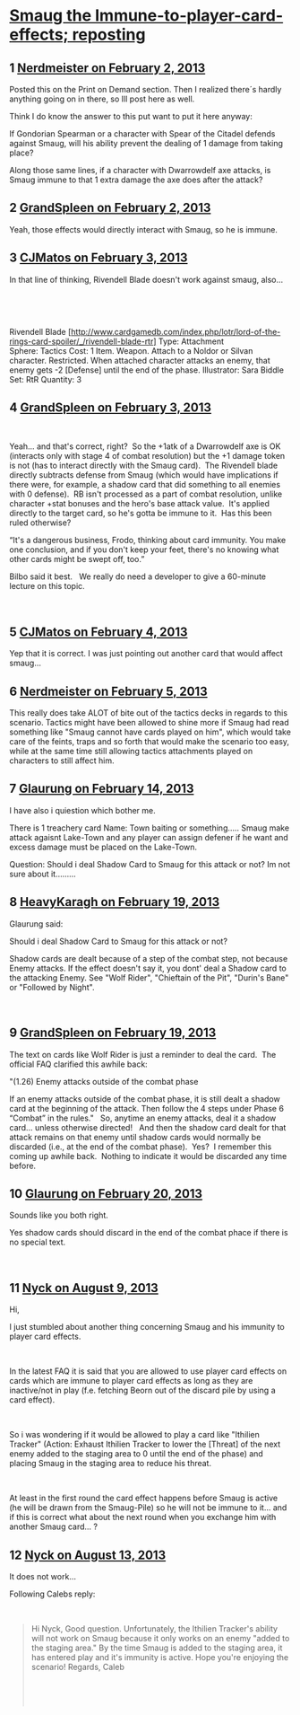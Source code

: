 # [Smaug the Immune-to-player-card-effects; reposting](https://community.fantasyflightgames.com/topic/78610-smaug-the-immune-to-player-card-effects-reposting/)

## 1 [Nerdmeister on February 2, 2013](https://community.fantasyflightgames.com/topic/78610-smaug-the-immune-to-player-card-effects-reposting/?do=findComment&comment=757516)

Posted this on the Print on Demand section. Then I realized there´s hardly anything going on in there, so Ill post here as well.

Think I do know the answer to this put want to put it here anyway:

If Gondorian Spearman or a character with Spear of the Citadel defends against Smaug, will his ability prevent the dealing of 1 damage from taking place?

Along those same lines, if a character with Dwarrowdelf axe attacks, is Smaug immune to that 1 extra damage the axe does after the attack?

## 2 [GrandSpleen on February 2, 2013](https://community.fantasyflightgames.com/topic/78610-smaug-the-immune-to-player-card-effects-reposting/?do=findComment&comment=757643)

Yeah, those effects would directly interact with Smaug, so he is immune.

## 3 [CJMatos on February 3, 2013](https://community.fantasyflightgames.com/topic/78610-smaug-the-immune-to-player-card-effects-reposting/?do=findComment&comment=757987)

In that line of thinking, Rivendell Blade doesn't work against smaug, also…

 

 

Rivendell Blade [http://www.cardgamedb.com/index.php/lotr/lord-of-the-rings-card-spoiler/_/rivendell-blade-rtr]
Type: Attachment
Sphere: Tactics Cost: 1
Item. Weapon.
Attach to a Noldor or Silvan character.
Restricted.
When attached character attacks an enemy, that enemy gets -2 [Defense] until the end of the phase.
Illustrator: Sara Biddle
Set: RtR Quantity: 3

## 4 [GrandSpleen on February 3, 2013](https://community.fantasyflightgames.com/topic/78610-smaug-the-immune-to-player-card-effects-reposting/?do=findComment&comment=758028)

 

Yeah… and that's correct, right?  So the +1atk of a Dwarrowdelf axe is OK (interacts only with stage 4 of combat resolution) but the +1 damage token is not (has to interact directly with the Smaug card).  The Rivendell blade directly subtracts defense from Smaug (which would have implications if there were, for example, a shadow card that did something to all enemies with 0 defense).  RB isn't processed as a part of combat resolution, unlike character +stat bonuses and the hero's base attack value.  It's applied directly to the target card, so he's gotta be immune to it.  Has this been ruled otherwise?

“It's a dangerous business, Frodo, thinking about card immunity. You make one conclusion, and if you don't keep your feet, there's no knowing what other cards might be swept off, too.”

Bilbo said it best.   We really do need a developer to give a 60-minute lecture on this topic.

 

## 5 [CJMatos on February 4, 2013](https://community.fantasyflightgames.com/topic/78610-smaug-the-immune-to-player-card-effects-reposting/?do=findComment&comment=758583)

Yep that it is correct. I was just pointing out another card that would affect smaug…

## 6 [Nerdmeister on February 5, 2013](https://community.fantasyflightgames.com/topic/78610-smaug-the-immune-to-player-card-effects-reposting/?do=findComment&comment=758760)

This really does take ALOT of bite out of the tactics decks in regards to this scenario. Tactics might have been allowed to shine more if Smaug had read something like "Smaug cannot have cards played on him", which would take care of the feints, traps and so forth that would make the scenario too easy, while at the same time still allowing tactics attachments played on characters to still affect him.

## 7 [Glaurung on February 14, 2013](https://community.fantasyflightgames.com/topic/78610-smaug-the-immune-to-player-card-effects-reposting/?do=findComment&comment=762639)

I have also i quiestion which bother me.

There is 1 treachery card Name: Town baiting or something….. Smaug make attack agaisnt Lake-Town and any player can assign defener if he want and excess damage must be placed on the Lake-Town.

Question: Should i deal Shadow Card to Smaug for this attack or not? Im not sure about it………

## 8 [HeavyKaragh on February 19, 2013](https://community.fantasyflightgames.com/topic/78610-smaug-the-immune-to-player-card-effects-reposting/?do=findComment&comment=764511)

Glaurung said:

Should i deal Shadow Card to Smaug for this attack or not?

Shadow cards are dealt because of a step of the combat step, not because Enemy attacks. If the effect doesn't say it, you dont' deal a Shadow card to the attacking Enemy. See "Wolf Rider", "Chieftain of the Pit", "Durin's Bane" or "Followed by Night".

 

## 9 [GrandSpleen on February 19, 2013](https://community.fantasyflightgames.com/topic/78610-smaug-the-immune-to-player-card-effects-reposting/?do=findComment&comment=764726)

The text on cards like Wolf Rider is just a reminder to deal the card.  The official FAQ clarified this awhile back:

"(1.26) Enemy attacks outside of the combat phase

If an enemy attacks outside of the combat phase, it is still dealt a shadow card at the beginning of the attack. Then follow the 4 steps under Phase 6 “Combat” in the rules."
 
So, anytime an enemy attacks, deal it a shadow card… unless otherwise directed!
 
And then the shadow card dealt for that attack remains on that enemy until shadow cards would normally be discarded (i.e., at the end of the combat phase).  Yes?  I remember this coming up awhile back.  Nothing to indicate it would be discarded any time before.

## 10 [Glaurung on February 20, 2013](https://community.fantasyflightgames.com/topic/78610-smaug-the-immune-to-player-card-effects-reposting/?do=findComment&comment=765059)

Sounds like you both right.

Yes shadow cards should discard in the end of the combat phace if there is no special text.

 

## 11 [Nyck on August 9, 2013](https://community.fantasyflightgames.com/topic/78610-smaug-the-immune-to-player-card-effects-reposting/?do=findComment&comment=834931)

Hi, 

I just stumbled about another thing concerning Smaug and his immunity to player card effects.

 

In the latest FAQ it is said that you are allowed to use player card effects on cards which are immune to player card effects as long as they are inactive/not in play (f.e. fetching Beorn out of the discard pile by using a card effect).

 

So i was wondering if it would be allowed to play a card like "Ithilien Tracker" (Action: Exhaust Ithilien Tracker to lower the [Threat] of the next enemy added to the staging area to 0 until the end of the phase) and placing Smaug in the staging area to reduce his threat.

 

At least in the first round the card effect happens before Smaug is active (he will be drawn from the Smaug-Pile) so he will not be immune to it... and if this is correct what about the next round when you exchange him with another Smaug card... ?

## 12 [Nyck on August 13, 2013](https://community.fantasyflightgames.com/topic/78610-smaug-the-immune-to-player-card-effects-reposting/?do=findComment&comment=838692)

It does not work...

Following Calebs reply:

 

> Hi Nyck,
> Good question. Unfortunately, the Ithilien Tracker's ability will not work on Smaug because it only works on an enemy "added to the staging area." By the time Smaug is added to the staging area, it has entered play and it's immunity is active.
> Hope you're enjoying the scenario!
> Regards,
> Caleb
> 
>  
> 
>  

